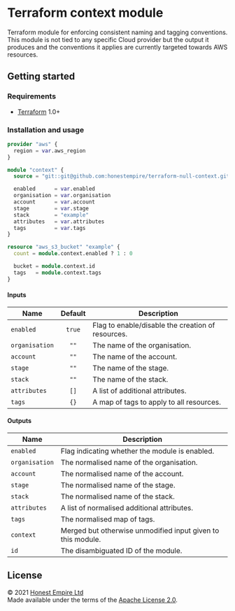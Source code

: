 # Terraform context module

Terraform module for enforcing consistent naming and tagging conventions. This
module is not tied to any specific Cloud provider but the output it produces and
the conventions it applies are currently targeted towards AWS resources.

## Getting started

### Requirements

* [Terraform] 1.0+

### Installation and usage

```terraform
provider "aws" {
  region = var.aws_region
}

module "context" {
  source = "git::git@github.com:honestempire/terraform-null-context.git?ref=main"

  enabled      = var.enabled
  organisation = var.organisation
  account      = var.account
  stage        = var.stage
  stack        = "example"
  attributes   = var.attributes
  tags         = var.tags
}

resource "aws_s3_bucket" "example" {
  count = module.context.enabled ? 1 : 0

  bucket = module.context.id
  tags   = module.context.tags
}
```

#### Inputs

| Name           | Default | Description                                       |
|----------------|:-------:|---------------------------------------------------|
| `enabled`      | `true`  | Flag to enable/disable the creation of resources. |
| `organisation` |  `""`   | The name of the organisation.                     |
| `account`      |  `""`   | The name of the account.                          |
| `stage`        |  `""`   | The name of the stage.                            |
| `stack`        |  `""`   | The name of the stack.                            |
| `attributes`   |  `[]`   | A list of additional attributes.                  |
| `tags`         |  `{}`   | A map of tags to apply to all resources.          |

#### Outputs

| Name           | Description                                                 |
|----------------|-------------------------------------------------------------|
| `enabled`      | Flag indicating whether the module is enabled.              |
| `organisation` | The normalised name of the organisation.                    |
| `account`      | The normalised name of the account.                         |
| `stage`        | The normalised name of the stage.                           |
| `stack`        | The normalised name of the stack.                           |
| `attributes`   | A list of normalised additional attributes.                 |
| `tags`         | The normalised map of tags.                                 |
| `context`      | Merged but otherwise unmodified input given to this module. |
| `id`           | The disambiguated ID of the module.                         |

## License

© 2021 [Honest Empire Ltd]  
Made available under the terms of the [Apache License 2.0](LICENSE.md).

[Honest Empire Ltd]: https://www.honestempire.com
[Terraform]: https://www.terraform.io
